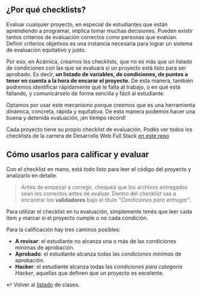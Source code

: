 ## ¿Por qué checklists?

Evaluar cualquier proyecto, en especial de estudiantes que están aprendiendo a programar, implica tomar muchas decisiones. Pueden existir tantos criterios de evaluación correctos como personas que evalúan. Definir criterios objetivos es una instancia necesaria para lograr un sistema de evaluación equitativo y justo.

Por eso, en Acámica, creamos los checklists, que no es más que un listado de condiciones con las que se evaluará si un proyecto está listo para ser aprobado. Es decir, **un listado de variables, de condiciones, de puntos a tener en cuenta a la hora de encarar el proyecto.** De esta manera, también podremos identificar rápidamente qué le falta al trabajo, o en qué está fallando, y comunicárselo de forma sencilla y fácil al estudiante.

Optamos por usar este mecanismo porque creemos que es una herramienta dinámica, concreta, rápida y equitativa. De esta manera podemos hacer una buena y detenida evaluación, ¡en tiempo récord!

Cada proyecto tiene su propio checklist de evaluación. Podés ver todos los checklists de la carrera de Desarrollo Web Full Stack [en este repo](https://github.com/acamica/checklists-fullstack)

## Cómo usarlos para calificar y evaluar

Con el checklist en mano, está todo listo para leer el código del proyecto y analizarlo en detalle.

> Antes de empezar a corregir, chequeá que los archivos entregados sean los correctos antes de evaluar. Dentro del checklist vas a encontrar los **validadores** bajo el título *"Condiciones para entregar*". 

Para utilizar el checklist en tu evaluación, simplemente tenés que leer cada item y marcar si el proyecto cumple o no cada condición.

Para la calificación hay tres caminos posibles:

- **A revisar**: el estudiante no alcanza una o más de las condiciones mínimas de aprobación.
- **Aprobado**: el estudiante alcanza todas las _condiciones mínimas_ de aprobación.
- **Hacker**: el estudiante alcanza todas las _condiciones para categoría Hacker_, aquellas que definen que un proyecto es excelente.

:leftwards_arrow_with_hook: Volver al [listado][3] de clases.

[3]: https://github.com/acamica/formacion-evaluadores-tecnicos/blob/master/README.md


